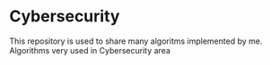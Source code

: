 # Cybersecurity
This repository is used to share many algoritms implemented by me. Algorithms very used in Cybersecurity area
